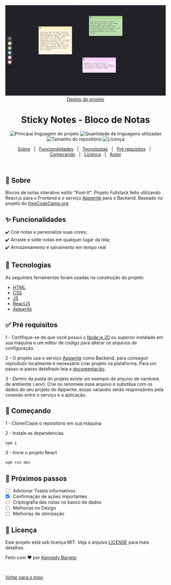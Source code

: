 <div align="center" id="top"> 


<img src="screenshot.png" alt="Sticy Notes Homepage" href="https://sticky-notes-psi-two.vercel.app/" />
 <a href="https://sticky-notes-psi-two.vercel.app/">Deploy do projeto</a></div>

<h1 align="center"> Sticky Notes - Bloco de Notas
 </h1>

<p align="center">
  <img alt="Principal linguagem do projeto" src="https://img.shields.io/github/languages/top/KennedyBarreto/sticky-notes?color=af0fff">

  <img alt="Quantidade de linguagens utilizadas" src="https://img.shields.io/github/languages/count/KennedyBarreto/sticky-notes?color=af0fff">

  <img alt="Tamanho do repositório" src="https://img.shields.io/github/repo-size/KennedyBarreto/sticky-notes?color=af0fff">

  <img alt="Licença" src="https://img.shields.io/github/license/KennedyBarreto/sticky-notes?color=af0fff">

</p>

<p align="center">
  <a href="#dart-sobre">Sobre</a> &#xa0; | &#xa0; 
  <a href="#sparkles-funcionalidades">Funcionalidades</a> &#xa0; | &#xa0;
  <a href="#rocket-tecnologias">Tecnologias</a> &#xa0; | &#xa0;
  <a href="#white_check_mark-pré-requisitos">Pré requisitos</a> &#xa0; | &#xa0;
  <a href="#checkered_flag-começando">Começando</a> &#xa0; | &#xa0;
  <a href="#memo-licença">Licença</a> &#xa0; | &#xa0;
  <a href="https://github.com/KennedyBarreto" target="_blank">Autor</a>
</p>

<br>

## :dart: Sobre

Blocos de notas interativo estilo "Post-It". Projeto Fullstack feito utilizando React.js para o Frontend e o serviço [Appwrite](https://appwrite.io/) para o Backend. Baseado no projeto do [freeCodeCamp.org](https://www.youtube.com/watch?v=yBThHM2pBbE)

## :sparkles: Funcionalidades

:heavy_check_mark: Crie notas e personalize suas cores; <br>
:heavy_check_mark: Arraste e solte notas em qualquer lugar da tela; <br>
:heavy_check_mark: Armazenamento e salvamento em tempo real<br>


## :rocket: Tecnologias

As seguintes ferramentas foram usadas na construção do projeto:

- [HTML](https://developer.mozilla.org/pt-BR/docs/Web/HTML)
- [CSS](https://developer.mozilla.org/pt-BR/docs/Web/CSS)
- [JS](https://developer.mozilla.org/pt-BR/docs/Web/JavaScript)
- [ReactJS](https://react.dev/)
- [Appwrite](https://appwrite.io/)

## :white_check_mark: Pré requisitos

1 - Certifique-se de que você possui o <a href="https://nodejs.org/en">Node.js 20</a>  ou superior instalado
em sua máquina e um editor de código para alterar os arquivos de configuração.

2 - O projeto usa o serviço [Appwrite](https://appwrite.io/) como Backend, para conseguir reproduzir localmente é necessário criar projeto na plataforma. Para um passo-a-passo detalhado leia a [documentação](https://appwrite.io/docs).

3 - Dentro da pasta do projeto existe um exemplo de arquivo de variáveis de ambiente (.env). Crie ou renomeie esse arquivo e substitua com os dados do seu projeto do Appwrite, essas variavéis serão responsáveis pela conexão entre o serviço e a aplicação.

## :checkered_flag: Começando

1 - Clone/Copie o repositório em sua máquina

2 - Instale as dependencias

```bash
npm i
```

3 - Inicie o projeto React

```bash
npm run dev
```

## :construction: Próximos passos
- [ ] Adicionar Toasts informativos
- [X] Confirmação de ações importantes
- [ ] Criptografia das notas no banco de dados
- [ ] Melhorias no Design
- [ ] Melhorias de otimização

## :memo: Licença

Este projeto está sob licença MIT. Veja o arquivo [LICENSE](LICENSE.md) para mais detalhes.

Feito com :heart: por <a href="https://github.com/KennedyBarreto" target="_blank">Kennedy Barreto</a>

&#xa0;

<a href="#top">Voltar para o topo</a>
